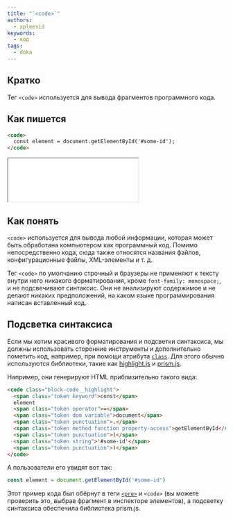 ```yaml
---
title: "`<code>`"
authors:
  - xpleesid
keywords:
  - код
tags:
  - doka
---
```


## Кратко

Тег `<code>` используется для вывода фрагментов программного кода.

## Как пишется

```html
<code>
  const element = document.getElementById('#some-id');
</code>
```

<iframe title="Базовый пример" src="demos/basic/" height="100"></iframe>

## Как понять

`<code>` используется для вывода любой информации, которая может быть обработана компьютером как программный код. Помимо непосредственно кода, сюда также относятся названия файлов, конфигурационные файлы, XML-элементы и т. д.

Тег `<code>` по умолчанию строчный и браузеры не применяют к тексту внутри него никакого форматирования, кроме `font-family: monospace;`, и не подсвечивают синтаксис. Они не анализируют содержимое и не делают никаких предположений, на каком языке программирования написан вставленный код.

## Подсветка синтаксиса

Если мы хотим красивого форматирования и подсветки синтаксиса, мы должны использовать сторонние инструменты и дополнительно пометить код, например, при помощи атрибута [`class`](/html/class/). Для этого обычно используются библиотеки, такие как [highlight.js](https://highlightjs.org/) и [prism.js](https://prismjs.com/).

Например, они генерируют HTML приблизительно такого вида:

```html
<code class="block-code__highlight">
  <span class="token keyword">const</span>
  element
  <span class="token operator">=</span>
  <span class="token dom variable">document</span>
  <span class="token punctuation">.</span>
  <span class="token method function property-access">getElementById</span>
  <span class="token punctuation">(</span>
  <span class="token string">'#some-id'</span>
  <span class="token punctuation">)</span>
</code>
```

А пользователи его увидят вот так:

```js
const element = document.getElementById('#some-id')
```

Этот пример кода был обёрнут в теги [`<pre>`](/html/pre/) и `<code>` (вы можете проверить это, выбрав фрагмент в инспекторе элементов), а подсветку синтаксиса обеспечила библиотека prism.js.
